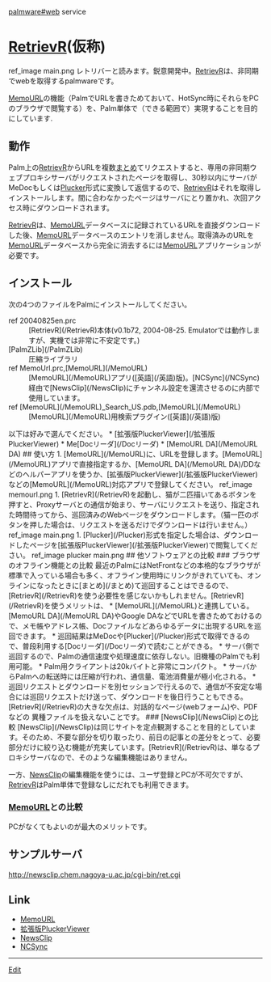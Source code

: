 ---
---
[palmware#web](/palmware#web) service
# [RetrievR](/RetrievR)(仮称)
ref_image main.png
レトリバーと読みます。鋭意開発中。[RetrievR](/RetrievR)は、非同期でwebを取得するpalmwareです。

[MemoURL](/MemoURL)の機能（PalmでURLを書きためておいて、HotSync時にそれらをPCのブラウザで閲覧する）を、Palm単体で（できる範囲で）実現することを目的にしています.
## 動作
Palm上の[RetrievR](/RetrievR)からURLを複数[まとめ](/まとめ)てリクエストすると、専用の非同期ウェブプロキシサーバがリクエストされたページを取得し、30秒以内にサーバがMeDocもしくは[Plucker](/Plucker)形式に変換して返信するので、[RetrievR](/RetrievR)はそれを取得しインストールします。間に合わなかったページはサーバにとり置かれ、次回アクセス時にダウンロードされます。

[RetrievR](/RetrievR)は、[MemoURL](/MemoURL)データベースに記録されているURLを直接ダウンロードした後、[MemoURL](/MemoURL)データベースのエントリを消しません。取得済みのURLを[MemoURL](/MemoURL)データベースから完全に消去するには[MemoURL](/MemoURL)アプリケーションが必要です。
## インストール
次の4つのファイルをPalmにインストールしてください。
<dl>
  <dt>ref 20040825en.prc</dt><dd>[RetrievR](/RetrievR)本体(v0.1b72, 2004-08-25. Emulatorでは動作しますが、実機では非常に不安定です。)
</dd>
  <dt>[PalmZLib](/PalmZLib)</dt><dd>圧縮ライブラリ
</dd>
  <dt>ref MemoUrl.prc,[MemoURL](/MemoURL)</dt><dd>[MemoURL](/MemoURL)アプリ([英語](/英語)版)。[NCSync](/NCSync)経由で[NewsClip](/NewsClip)にチャンネル設定を還流させるのに内部で使用しています。
</dd>
  <dt>ref [MemoURL](/MemoURL)_Search_US.pdb,[MemoURL](/MemoURL)</dt><dd>[MemoURL](/MemoURL)用検索プラグイン([英語](/英語)版)
</dd>
</dl>
以下は好みで選んでください。
* [拡張版PluckerViewer](/拡張版PluckerViewer)
* Me[Docリーダ](/Docリーダ)
* [MemoURL DA](/MemoURL DA)
## 使い方
1. [MemoURL](/MemoURL)に、URLを登録します。[MemoURL](/MemoURL)アプリで直接指定するか、[MemoURL DA](/MemoURL DA)/DDなどのヘルパーアプリを使うか、[拡張版PluckerViewer](/拡張版PluckerViewer)などの[MemoURL](/MemoURL)対応アプリで登録してください。
ref_image memourl.png
1. [RetrievR](/RetrievR)を起動し、猫が二匹描いてあるボタンを押すと、Proxyサーバとの通信が始まり、サーバにリクエストを送り、指定された時間待ってから、巡回済みのWebページをダウンロードします。（猫一匹のボタンを押した場合は、リクエストを送るだけでダウンロードは行いません。）
ref_image main.png
1. [Plucker](/Plucker)形式を指定した場合は、ダウンロードしたページを[拡張版PluckerViewer](/拡張版PluckerViewer)で閲覧してください。
ref_image plucker main.png
## 他ソフトウェアとの比較
### ブラウザのオフライン機能との比較
最近のPalmにはNetFrontなどの本格的なブラウザが標準で入っている場合も多く、オフライン使用時にリンクがきれていても、オンラインになったときに[まとめ](/まとめ)て巡回することはできるので、[RetrievR](/RetrievR)を使う必要性を感じないかもしれません。[RetrievR](/RetrievR)を使うメリットは、
* [MemoURL](/MemoURL)と連携している。[MemoURL DA](/MemoURL DA)やGoogle DAなどでURLを書きためておけるので、メモ帳やアドレス帳、Docファイルなどあらゆるデータに出現するURLを巡回できます。
* 巡回結果はMeDocや[Plucker](/Plucker)形式で取得できるので、普段利用する[Docリーダ](/Docリーダ)で読むことができる。
* サーバ側で巡回するので、Palmの通信速度や処理速度に依存しない。旧機種のPalmでも利用可能。
* Palm用クライアントは20kバイトと非常にコンパクト。
* サーバからPalmへの転送時には圧縮が行われ、通信量、電池消費量が極小化される。
* 巡回リクエストとダウンロードを別セッションで行えるので、通信が不安定な場合には巡回リクエストだけ送って、ダウンロードを後日行うこともできる。
[RetrievR](/RetrievR)の大きな欠点は、対話的なページ(webフォーム)や、PDFなどの
異種ファイルを扱えないことです。
### [NewsClip](/NewsClip)との比較
[NewsClip](/NewsClip)は同じサイトを定点観測することを目的としています。そのため、不要な部分を切り取ったり、前日の記事との差分をとって、必要部分だけに絞り込む機能が充実しています。[RetrievR](/RetrievR)は、単なるプロキシサーバなので、そのような編集機能はありません。

一方、[NewsClip](/NewsClip)の編集機能を使うには、ユーザ登録とPCが不可欠ですが、[RetrievR](/RetrievR)はPalm単体で登録なしにだれでも利用できます。
### [MemoURL](/MemoURL)との比較
PCがなくてもよいのが最大のメリットです。

## サンプルサーバ

http://newsclip.chem.nagoya-u.ac.jp/cgi-bin/ret.cgi
## Link
* [MemoURL](/MemoURL)
* [拡張版PluckerViewer](/拡張版PluckerViewer)
* [NewsClip](/NewsClip)
* [NCSync](/NCSync)


----
[Edit](https://github.com/vitroid/vitroid.github.io/edit/master/MD/RetrievR.md)
